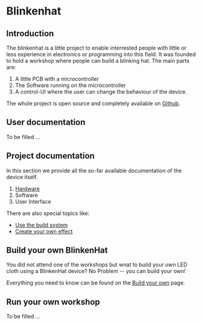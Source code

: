 # Blinkenhat

## Introduction

The blinkenhat is a little project to enable interrested people with little or less experience in electronics or programming into this field.
It was founded to hold a workshop where people can build a blinking hat.
The main parts are:
1. A little PCB with a microcontroller
2. The Software running on the microcontroller
3. A control-UI where the user can change the behaviour of the device.

The whole project is open source and completely available on [Github](https://github.com/Retardigrades/blinkenhat).

## User documentation

To be filled ...

## Project documentation

In this section we provide all the so-far available documentation of the device itself.

1. [Hardware](hardware)
2. Software
3. User Interface

There are also special topics like:
* [Use the build system](dev_build_system)
* [Create your own effect](dev_create_effect)

## Build your own BlinkenHat

You did not attend one of the workshops but wnat to build your own LED cloth using a BlinkenHat device?
No Problem -- you can build your own!

Everything you need to know can be found on the [Build your own](build) page.

## Run your own workshop

To be filled ...
